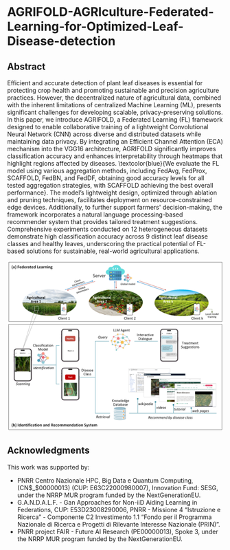 # AGRIFOLD-AGRIculture-Federated-Learning-for-Optimized-Leaf-Disease-detection

## Abstract
Efficient and accurate detection of plant leaf diseases is essential for protecting crop health and promoting sustainable and precision agriculture practices. However, the decentralized nature of agricultural data, combined with the inherent limitations of centralized Machine Learning (ML), presents significant challenges for developing scalable, privacy-preserving solutions. In this paper, we introduce AGRIFOLD, a Federated Learning (FL) framework designed to enable collaborative training of a lightweight Convolutional Neural Network (CNN) across diverse and distributed datasets while maintaining data privacy. By integrating an Efficient Channel Attention (ECA) mechanism into the VGG16 architecture, AGRIFOLD significantly improves classification accuracy and enhances interpretability through heatmaps that highlight regions affected by diseases. \textcolor{blue}{We evaluate the FL model using various aggregation methods, including FedAvg, FedProx, SCAFFOLD, FedBN, and FedDF, obtaining good accuracy levels for all tested aggregation strategies, with SCAFFOLD achieving the best overall performance}. The model’s lightweight design, optimized through ablation and pruning techniques, facilitates deployment on resource-constrained edge devices. Additionally, to further support farmers' decision-making, the framework incorporates a natural language processing-based recommender system that provides tailored treatment suggestions. Comprehensive experiments conducted on 12 heterogeneous datasets demonstrate high classification accuracy across 9 distinct leaf disease classes and healthy leaves, underscoring the practical potential of FL-based solutions for sustainable, real-world agricultural applications.

![Framework](architecture.png)
## Acknowledgments
This work was supported by: 
- PNRR Centro Nazionale HPC, Big Data e Quantum Computing, (CN$_$00000013) (CUP: E63C22000980007), Innovation Fund: SESG, under the NRRP MUR program funded by the NextGenerationEU.
- G.A.N.D.A.L.F. - Gan Approaches for Non-iiD Aiding Learning in Federations, CUP: E53D23008290006, PNRR - Missione 4 “Istruzione e Ricerca” - Componente C2 Investimento 1.1 “Fondo per il Programma Nazionale di Ricerca e Progetti di Rilevante Interesse Nazionale (PRIN)”.
- PNRR project FAIR -  Future AI Research (PE00000013), Spoke 3, under the NRRP MUR program funded by the NextGenerationEU.
